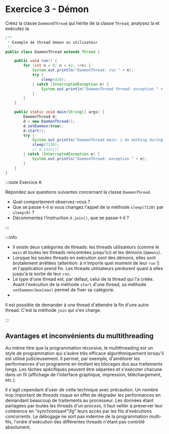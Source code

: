 # Exercice 3 - Démon

Créez la classe `DaemondThread` qui hérite de la classe `Thread`,
analysez la et exécutez la.

```java showLineNumbers title="DaemonThread.java"
/**
 * Exemple de thread demon ou utilisateur
 */
public class DaemonThread extends Thread {

    public void run() {
        for (int n = 0; n < 42; ++n) {
            System.out.println("DaemonThread: run " + n);
            try {
                sleep(420);
            } catch (InterruptedException e) {
                System.out.println("DaemonThread thread: exception " + e);
            }
        }
    }

    public static void main(String[] args) {
        DaemonThread d;
        d = new DaemonThread();
        d.setDaemon(true);
        d.start();
        try {
            System.out.println("DaemonThread main: i do nothing during a while");
            sleep(7110);
            // d.join();
        } catch (InterruptedException e) {
            System.out.println("DaemonThread: exception " + e);
        }
    }
}
```

:::note Exercice A

Répondez aux questions suivantes concernant la classe `DaemonThread`.

- Quel comportement observez-vous ?
- Que se passe-t-il si vous changez l'appel de la méthode `sleep(7110)` par `sleep(0)` ?
- Décommentez l'instruction `d.join()`, que se passe-t-il ?

:::

:::info

- Il existe deux catégories de threads: les threads utilisateurs 
(comme le `main` et toutes les threads rencontrées jusqu'ici) 
et les démons (`dæmons`).
- Lorsque les seules threads en exécution sont des démons, elles 
sont brutalement arrêtées (attention: à n'importe quel moment de 
leur `run` !) et l'application prend fin. Les threads 
utilisateurs 
perdurent quant à elles jusqu'à la sortie de leur `run`.
- Le type d'une thread est, par défaut, celui de la thread qui 
l'a créée. Avant l'exécution de la méthode `start` d'une
thread, sa méthode `setDaemon(boolean)` permet de fixer 
sa catégorie.
- 
Il est possible de demander à une thread d'attendre la fin d'une autre thread.
C'est la méthode `join` qui s'en charge. 	

:::

## Avantages et inconvénients du multithreading

Au même titre que la programmation récursive, le multithreading 
est un style de programmation qui s'avère très efficace 
algorithmiquement lorsqu'il est utilisé judicieusement. Il permet,
par exemple, d'améliorer les performances d'un programme en 
limitant les blocages dus aux traitements longs. Les tâches 
spécifiques peuvent être séparées et s'exécuter chacune dans 
un fil (affichage de l'interface graphique, impression, téléchargement, 
etc.). 

Il s'agit cependant d'user de cette technique avec précaution. 
Un nombre trop important de *threads* risque en effet de dégrader 
les performances en demandant beaucoup de traitements au 
processeur. Les données étant partagées par toutes les threads 
d'un *process*, il faut veiller à préserver leur cohérence en 
"synchronisant"\fg\" leurs accès par les fils d'exécutions 
concurrents. 
Le débogage ne sort pas indemne de la programmation 
multi-fils, l'ordre d'exécution des différentes threads n'étant pas 
contrôlé absolument.